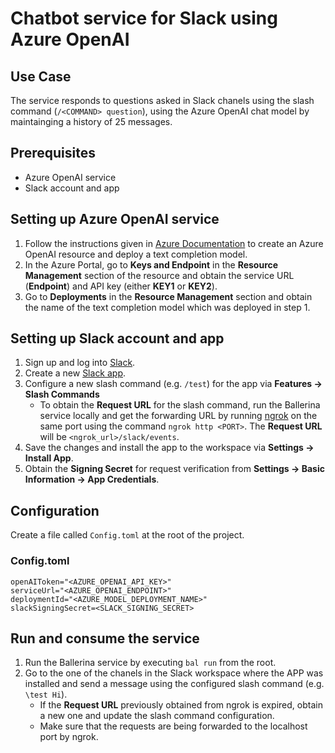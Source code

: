 # Chatbot service for Slack using Azure OpenAI

## Use Case
The service responds to questions asked in Slack chanels using the slash command (`/<COMMAND> question`), using the Azure OpenAI chat model by maintainging a history of 25 messages.

## Prerequisites
* Azure OpenAI service
* Slack account and app

## Setting up Azure OpenAI service
1. Follow the instructions given in [Azure Documentation](https://learn.microsoft.com/en-us/azure/cognitive-services/openai/how-to/create-resource?pivots=web-portal) to create an Azure OpenAI resource and deploy a text completion model.
2. In the Azure Portal, go to **Keys and Endpoint** in the **Resource Management** section of the resource and obtain the service URL (**Endpoint**) and API key (either **KEY1** or **KEY2**).
3. Go to **Deployments** in the **Resource Management** section and obtain the name of the text completion model which was deployed in step 1.

## Setting up Slack account and app
1. Sign up and log into [Slack](https://slack.com/get-started#/createnew).
2. Create a new [Slack app](https://api.slack.com/apps).
3. Configure a new slash command (e.g. `/test`) for the app via **Features &rarr; Slash Commands**
    * To obtain the **Request URL** for the slash command, run the Ballerina service locally and get the forwarding URL by running [ngrok](https://ngrok.com/download) on the same port using the command `ngrok http <PORT>`. The **Request URL** will be `<ngrok_url>/slack/events`. 
4. Save the changes and install the app to the workspace via **Settings &rarr; Install App**.
5. Obtain the **Signing Secret** for request verification from **Settings &rarr; Basic Information &rarr; App Credentials**.

## Configuration
Create a file called `Config.toml` at the root of the project.

### Config.toml
```
openAIToken="<AZURE_OPENAI_API_KEY>"
serviceUrl="<AZURE_OPENAI_ENDPOINT>"
deploymentId="<AZURE_MODEL_DEPLOYMENT_NAME>"
slackSigningSecret=<SLACK_SIGNING_SECRET>
```

## Run and consume the service
1. Run the Ballerina service by executing `bal run` from the root.
2. Go to the one of the chanels in the Slack workspace where the APP was installed and send a message using the configured slash command (e.g. `\test Hi`).
    * If the **Request URL** previously obtained from ngrok is expired, obtain a new one and update the slash command configuration.
    * Make sure that the requests are being forwarded to the localhost port by ngrok.